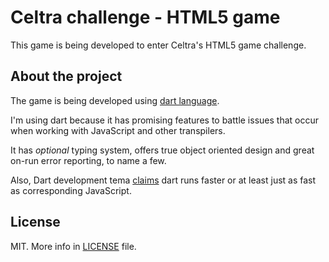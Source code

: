 # Celtra challenge - HTML5 game

This game is being developed to enter Celtra's HTML5 game challenge.


## About the project

The game is being developed using [dart language](https://www.dartlang.org/).

I'm using dart because it has promising features to battle issues that occur when working with
JavaScript and other transpilers.

It has *optional* typing system, offers true object oriented design and great on-run error reporting,
to name a few.

Also, Dart development tema [claims](https://www.dartlang.org/performance/) dart runs faster or at
least just as fast as corresponding JavaScript.


## License

MIT. More info in [LICENSE](./LICENSE) file.
